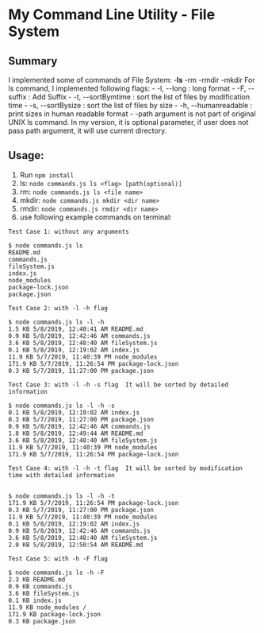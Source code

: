 # My Command Line Utility - File System

## Summary
I implemented some of commands of File System:
	-**ls**
	-rm
	-rmdir
	-mkdir
For ls command, I implemented following flags:
	- -l, --long : long format
	- -F, --suffix : Add Suffix
	- -t, --sortBymtime : sort the list of files by modification time
	- -s, --sortBysize : sort the list of files by size
	- -h, --humanreadable : print sizes in human readable format
	- -path argument is not part of original UNIX ls command. In my version, it is optional parameter, if user does not pass path argument, it will use current directory.

## Usage:
1. Run `npm install`
2. ls: `node commands.js ls <flag> [path(optional)]`
3. rm: `node commands.js ls <file name>`
4. mkdir: `node commands.js mkdir <dir name>`
5. rmdir: `node commands.js rmdir <dir name>`
6. use following example commands on terminal:



```
Test Case 1: without any arguments

$ node commands.js ls 
README.md
commands.js
fileSystem.js
index.js
node_modules
package-lock.json
package.json
```

```
Test Case 2: with -l -h flag

$ node commands.js ls -l -h
1.5 KB 5/8/2019, 12:40:41 AM README.md
0.9 KB 5/8/2019, 12:42:46 AM commands.js
3.6 KB 5/8/2019, 12:48:40 AM fileSystem.js
0.1 KB 5/8/2019, 12:19:02 AM index.js
11.9 KB 5/7/2019, 11:40:39 PM node_modules
171.9 KB 5/7/2019, 11:26:54 PM package-lock.json
0.3 KB 5/7/2019, 11:27:00 PM package.json
```

```
Test Case 3: with -l -h -s flag  It will be sorted by detailed information

$ node commands.js ls -l -h -s
0.1 KB 5/8/2019, 12:19:02 AM index.js
0.3 KB 5/7/2019, 11:27:00 PM package.json
0.9 KB 5/8/2019, 12:42:46 AM commands.js
1.8 KB 5/8/2019, 12:49:44 AM README.md
3.6 KB 5/8/2019, 12:48:40 AM fileSystem.js
11.9 KB 5/7/2019, 11:40:39 PM node_modules
171.9 KB 5/7/2019, 11:26:54 PM package-lock.json
```

```
Test Case 4: with -l -h -t flag  It will be sorted by modification time with detailed information


$ node commands.js ls -l -h -t
171.9 KB 5/7/2019, 11:26:54 PM package-lock.json
0.3 KB 5/7/2019, 11:27:00 PM package.json
11.9 KB 5/7/2019, 11:40:39 PM node_modules
0.1 KB 5/8/2019, 12:19:02 AM index.js
0.9 KB 5/8/2019, 12:42:46 AM commands.js
3.6 KB 5/8/2019, 12:48:40 AM fileSystem.js
2.0 KB 5/8/2019, 12:50:54 AM README.md
```

```
Test Case 5: with -h -F flag 

$ node commands.js ls -h -F 
2.3 KB README.md 
0.9 KB commands.js 
3.6 KB fileSystem.js 
0.1 KB index.js 
11.9 KB node_modules /
171.9 KB package-lock.json 
0.3 KB package.json 
```





